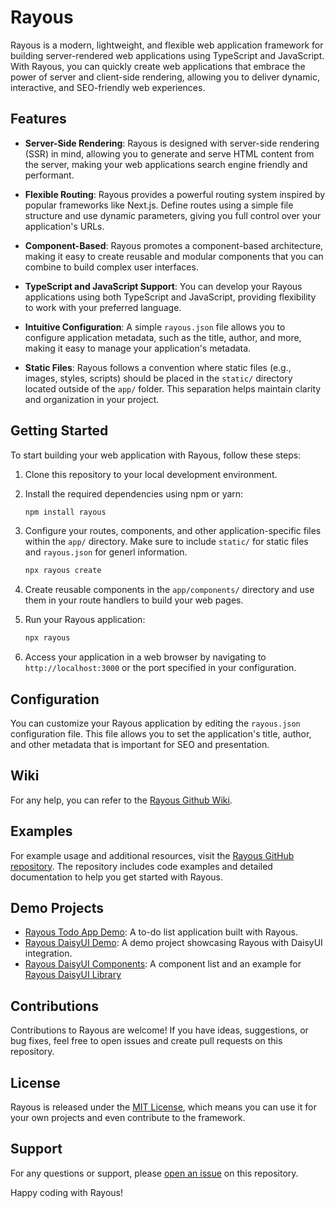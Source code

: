 
# Rayous

Rayous is a modern, lightweight, and flexible web application framework for building server-rendered web applications using TypeScript and JavaScript. With Rayous, you can quickly create web applications that embrace the power of server and client-side rendering, allowing you to deliver dynamic, interactive, and SEO-friendly web experiences.

## Features

- **Server-Side Rendering**: Rayous is designed with server-side rendering (SSR) in mind, allowing you to generate and serve HTML content from the server, making your web applications search engine friendly and performant.

- **Flexible Routing**: Rayous provides a powerful routing system inspired by popular frameworks like Next.js. Define routes using a simple file structure and use dynamic parameters, giving you full control over your application's URLs.

- **Component-Based**: Rayous promotes a component-based architecture, making it easy to create reusable and modular components that you can combine to build complex user interfaces.

- **TypeScript and JavaScript Support**: You can develop your Rayous applications using both TypeScript and JavaScript, providing flexibility to work with your preferred language.

- **Intuitive Configuration**: A simple `rayous.json` file allows you to configure application metadata, such as the title, author, and more, making it easy to manage your application's metadata.

- **Static Files**: Rayous follows a convention where static files (e.g., images, styles, scripts) should be placed in the `static/` directory located outside of the `app/` folder. This separation helps maintain clarity and organization in your project.

## Getting Started

To start building your web application with Rayous, follow these steps:

1. Clone this repository to your local development environment.

2. Install the required dependencies using npm or yarn:
	```bash
  	npm install rayous
	```

3.  Configure your routes, components, and other application-specific files within the `app/` directory. Make sure to include `static/` for static files and `rayous.json` for generl information.

	```bash
	npx rayous create
	```
    
4.  Create reusable components in the `app/components/` directory and use them in your route handlers to build your web pages.
    
5.  Run your Rayous application:
	```bash
	npx rayous
	```
    
6.  Access your application in a web browser by navigating to `http://localhost:3000` or the port specified in your configuration.
    

## Configuration

You can customize your Rayous application by editing the `rayous.json` configuration file. This file allows you to set the application's title, author, and other metadata that is important for SEO and presentation.

## Wiki
For any help, you can refer to the [Rayous Github Wiki](https://github.com/kevinJ045/guilib/wiki).

## Examples

For example usage and additional resources, visit the [Rayous GitHub repository](https://github.com/kevinj045/guilib). The repository includes code examples and detailed documentation to help you get started with Rayous.

## Demo Projects

- [Rayous Todo App Demo](https://github.com/kevinJ045/rayous-todo-demo): A to-do list application built with Rayous.
- [Rayous DaisyUI Demo](https://github.com/kevinJ045/rayous-daisyui-demo): A demo project showcasing Rayous with DaisyUI integration.
- [Rayous DaisyUI Components](https://github.com/kevinJ045/rayous-daisyui-components): A component list and an example for [Rayous DaisyUI Library](https://github.com/kevinJ045/rayous-daisyui)

## Contributions

Contributions to Rayous are welcome! If you have ideas, suggestions, or bug fixes, feel free to open issues and create pull requests on this repository.

## License

Rayous is released under the [MIT License](https://chat.openai.com/c/LICENSE), which means you can use it for your own projects and even contribute to the framework.

## Support

For any questions or support, please [open an issue](https://github.com/kevinj045/rayous/issues) on this repository.

Happy coding with Rayous!
